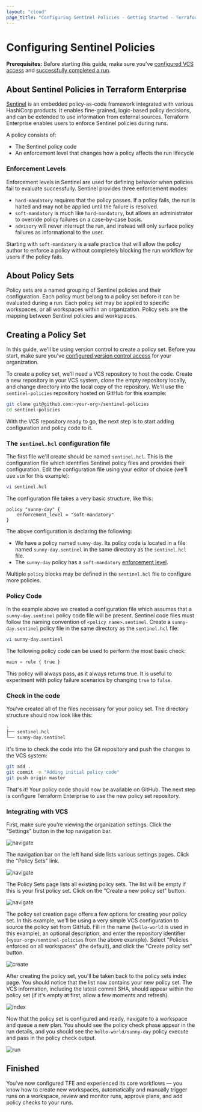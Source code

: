 ```yaml
---
layout: "cloud"
page_title: "Configuring Sentinel Policies - Getting Started - Terraform Enterprise"
---
```


# Configuring Sentinel Policies

**Prerequisites:** Before starting this guide, make sure you've [configured VCS access](./vcs.html) and [successfully completed a run](./runs.html).

## About Sentinel Policies in Terraform Enterprise

[Sentinel](https://www.hashicorp.com/sentinel) is an embedded policy-as-code framework integrated with various HashiCorp products. It enables fine-grained, logic-based policy decisions, and can be extended to use information from external sources. Terraform Enterprise enables users to enforce Sentinel policies during runs.

A policy consists of:

- The Sentinel policy code
- An enforcement level that changes how a policy affects the run lifecycle

### Enforcement Levels

Enforcement levels in Sentinel are used for defining behavior when policies fail to evaluate successfully. Sentinel provides three enforcement modes:

* `hard-mandatory` requires that the policy passes. If a policy fails, the run is halted and may not be applied until the failure is resolved.
* `soft-mandatory` is much like `hard-mandatory`, but allows an administrator to override policy failures on a case-by-case basis.
* `advisory` will never interrupt the run, and instead will only surface policy failures as informational to the user.

Starting with `soft-mandatory` is a safe practice that will allow the policy author to enforce a policy without completely blocking the run workflow for users if the policy fails.

## About Policy Sets

Policy sets are a named grouping of Sentinel policies and their configuration. Each policy must belong to a policy set before it can be evaluated during a run. Each policy set may be applied to specific workspaces, or all workspaces within an organization. Policy sets are the mapping between Sentinel policies and workspaces.

## Creating a Policy Set

In this guide, we'll be using version control to create a policy set. Before you start, make sure you've [configured version control access](./vcs.html) for your organization.

To create a policy set, we'll need a VCS repository to host the code. Create a new repository in your VCS system, clone the empty repository locally, and change directory into the local copy of the repository. We'll use the `sentinel-policies` repository hosted on GitHub for this example:

```bash
git clone git@github.com:<your-org>/sentinel-policies
cd sentinel-policies
```

With the VCS repository ready to go, the next step is to start adding configuration and policy code to it.

### The `sentinel.hcl` configuration file

The first file we'll create should be named `sentinel.hcl`. This is the configuration file which identifies Sentinel policy files and provides their configuration. Edit the configuration file using your editor of choice (we'll use `vim` for this example):

```bash
vi sentinel.hcl
```

The configuration file takes a very basic structure, like this:

```hcl
policy "sunny-day" {
    enforcement_level = "soft-mandatory"
}
```

The above configuration is declaring the following:

* We have a policy named `sunny-day`. Its policy code is located in a file named `sunny-day.sentinel` in the same directory as the `sentinel.hcl` file.
* The `sunny-day` policy has a `soft-mandatory` [enforcement level](#enforcement-levels).

Multiple `policy` blocks may be defined in the `sentinel.hcl` file to configure more policies.

### Policy Code

In the example above we created a configuration file which assumes that a `sunny-day.sentinel` policy code file will be present. Sentinel code files must follow the naming convention of `<policy name>.sentinel`. Create a `sunny-day.sentinel` policy file in the same directory as the `sentinel.hcl` file:

```bash
vi sunny-day.sentinel
```

The following policy code can be used to perform the most basic check:

```python
main = rule { true }
```

This policy will always pass, as it always returns true. It is useful to experiment with policy failure scenarios by changing `true` to `false`.

### Check in the code

You've created all of the files necessary for your policy set. The directory structure should now look like this:

```bash
.
├── sentinel.hcl
└── sunny-day.sentinel
```

It's time to check the code into the Git repository and push the changes to the
VCS system:

```bash
git add .
git commit -m "Adding initial policy code"
git push origin master
```

That's it! Your policy code should now be available on GitHub. The next step is
configure Terraform Enterprise to use the new policy set repository.

### Integrating with VCS

First, make sure you're viewing the organization settings. Click the "Settings" button in the top navigation bar.

![navigate](./images/policy-sets-navigate-1.png)

The navigation bar on the left hand side lists various settings pages. Click the "Policy Sets" link.

![navigate](./images/policy-sets-navigate-2.png)

The Policy Sets page lists all existing policy sets. The list will be empty if this is your first policy set. Click on the "Create a new policy set" button.

![navigate](./images/policy-sets-navigate-3.png)

The policy set creation page offers a few options for creating your policy set. In this example, we'll be using a very simple VCS configuration to source the policy set from GitHub. Fill in the name (`hello-world` is used in this example), an optional description, and enter the repository identifier (`<your-org>/sentinel-policies` from the above example). Select "Policies enforced on all workspaces" (the default), and click the "Create policy set" button.

![create](./images/policy-sets-create.png)

After creating the policy set, you'll be taken back to the policy sets index page. You should notice that the list now contains your new policy set. The VCS information, including the latest commit SHA, should appear within the policy set (if it's empty at first, allow a few moments and refresh).

![index](./images/policy-sets-index.png)

Now that the policy set is configured and ready, navigate to a workspace and queue a new plan. You should see the policy check phase appear in the run details, and you should see the `hello-world/sunny-day` policy execute and pass in the policy check output.

![run](./images/policy-sets-run.png)

## Finished

You've now configured TFE and experienced its core workflows — you know how to create new workspaces, automatically and manually trigger runs on a workspace, review and monitor runs, approve plans, and add policy checks to your runs.
